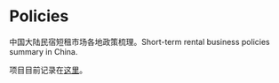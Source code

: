 # Policies
中国大陆民宿短租市场各地政策梳理。Short-term rental business policies summary in China.

项目目前记录在[这里](https://shimo.im/sheets/8r29ztZX6REZpXAn/)。
